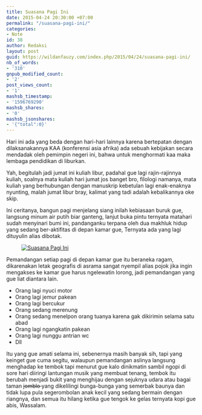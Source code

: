 ```yaml
---
title: Suasana Pagi Ini
date: 2015-04-24 20:30:00 +07:00
permalink: "/suasana-pagi-ini/"
categories:
- Note
id: 38
author: Redaksi
layout: post
guid: https://wildanfauzy.com/index.php/2015/04/24/suasana-pagi-ini/
nb_of_words:
- '310'
gnpub_modified_count:
- '2'
post_views_count:
- '1'
mashsb_timestamp:
- '1596769290'
mashsb_shares:
- '0'
mashsb_jsonshares:
- '{"total":0}'
---
```


<p class="has-drop-cap">
  Hari ini ada yang beda dengan hari-hari lainnya karena bertepatan dengan dilaksanakannya KAA (konferensi asia afrika) ada sebuah kebijakan secara mendadak oleh pemimpin negeri ini, bahwa untuk menghormati kaa maka lembaga pendidikan di liburkan.
</p>

Yah, begitulah jadi jumat ini kuliah libur, padahal gue lagi rajin-rajinnya kuliah, soalnya mata kuliah hari jumat jos banget bro, filologi namanya, mata kuliah yang berhubungan dengan manuskrip kebetulan lagi enak-enaknya nyunting, malah jumat libur bray, kalimat yang tadi adalah kebalikannya oke skip.

Ini ceritanya, bangun pagi menjelang siang inilah kebiasaan buruk gue, langsung minum air putih biar ganteng, lanjut buka pintu ternyata matahari sudah menyinari bumi ini, pandanganku terpana oleh dua makhluk hidup yang sedang ber-aktifitas di depan kamar gue, Ternyata ada yang lagi dituyulin alias dibotak.<figure class="wp-block-image size-large">

[<img src="https://wildanfauzyart.files.wordpress.com/2015/04/eb665-33deb-ptdc0061.jpg?w=768" alt="Suasana Pagi Ini" title="Suasana Pagi Ini" data-recalc-dims="1" />](https://wildanfauzyart.files.wordpress.com/2015/04/eb665-33deb-ptdc0061.jpg?w=768)</figure> 

Pemandangan setiap pagi di depan kamar gue itu beraneka ragam, dikarenakan letak geografis di asrama sangat nyempil alias pojok jika ingin mengakses ke kamar gue harus ngelewatin lorong, jadi pemandangan yang gue liat diantara lain.

  * Orang lagi nyuci motor
  * Orang lagi jemur pakean
  * Orang lagi bercukur
  * Orang sedang merenung
  * Orang sedang menelpon orang tuanya karena gak dikirimin selama satu abad
  * Orang lagi ngangkatin pakean
  * Orang lagi nunggu antrian wc
  * Dll

Itu yang gue amati selama ini, sebenernya masih banyak sih, tapi yang keinget gue cuma segitu, walaupun pemandangan aslinya langsung menghadap ke tembok tapi menurut gue kalo dinikmatin sambil ngopi di sore hari diiringi lantungan musik yang membuat tenang, tembok itu berubah menjadi bukit yang menghijau dengan sejuknya udara atau bagai taman <span style="text-decoration: line-through;">jomblo </span>yang dikelilingi bunga-bunga yang semerbak baunya dan tidak lupa pula segerombolan anak kecil yang sedang bermain dengan riangnya, dan semua itu hilang ketika gue tengok ke gelas ternyata kopi gue abis, Wassalam.